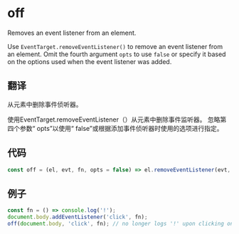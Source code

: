 # off

Removes an event listener from an element.

Use `EventTarget.removeEventListener()` to remove an event listener from an element. 
Omit the fourth argument `opts` to use `false` or specify it based on the options used when the event listener was added.

## 翻译

从元素中删除事件侦听器。

使用EventTarget.removeEventListener（）从元素中删除事件监听器。
忽略第四个参数“ opts”以使用“ false”或根据添加事件侦听器时使用的选项进行指定。

## 代码

```js
const off = (el, evt, fn, opts = false) => el.removeEventListener(evt, fn, opts);
```

## 例子

```js
const fn = () => console.log('!');
document.body.addEventListener('click', fn);
off(document.body, 'click', fn); // no longer logs '!' upon clicking on the page
```
